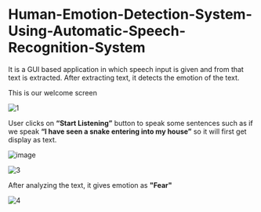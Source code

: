 # Human-Emotion-Detection-System-Using-Automatic-Speech-Recognition-System

It is a GUI based application in which speech input is given and from that text is extracted. After extracting text, it detects the emotion of the text.

This is our welcome screen

![1](https://user-images.githubusercontent.com/50975565/172564469-365eb74b-f3e7-4317-815e-7a209b218952.png)


User clicks on **“Start Listening”** button to speak some sentences such as if we speak **“I have seen a snake entering into my house”** so it will first get display as text.

![image](https://user-images.githubusercontent.com/50975565/172563119-b4fc7f98-79c1-41ee-b85f-1133d411aa3d.png)

![3](https://user-images.githubusercontent.com/50975565/172564627-aaeb5d5b-5aa0-48dc-a631-4407d7b3fe9a.png)

After analyzing the text, it gives emotion as **"Fear"**

![4](https://user-images.githubusercontent.com/50975565/172564676-f9e26163-e01f-4858-9527-c2a4f55bae0f.png)





